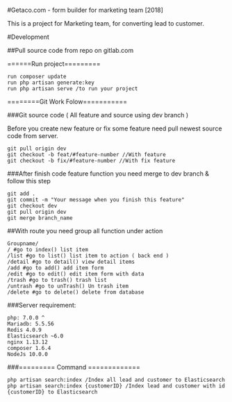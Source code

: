 #Getaco.com - form builder for marketing team [2018]

This is a project for Marketing team, for converting lead to customer.


#Development

##Pull source code from repo on gitlab.com


======Run project=========
```
run composer update
run php artisan generate:key
run php artisan serve /to run your project
```

========Git Work Folow===========

###Git source code ( All feature and source using dev branch )

Before you create new feature or fix some feature need pull newest source code from server.

```
git pull origin dev
git checkout -b feat/#feature-number //With feature 
git checkout -b fix/#feature-number //With fix feature
```

###After finish code feature function you need merge to dev branch & follow this step

```
git add .
git commit -m "Your message when you finish this feature"
git checkout dev
git pull origin dev
git merge branch_name
```

##With route you need group all function under action

```
Groupname/
/ #go to index() list item
/list #go to list() list item to action ( back end )
/detail #go to detail() view detail items
/add #go to add() add item form
/edit #go to edit() edit item form with data 
/trash #go to trash() trash list
/untrash #go to unTrash() Un trash item
/delete #go to delete() delete from database
```
###Server requirement:
```
php: 7.0.0 ^
Mariadb: 5.5.56
Redis 4.0.9
Elasticsearch ~6.0
nginx 1.13.12
composer 1.6.4
NodeJs 10.0.0
```
###========= Command =============

```
php artisan search:index /Index all lead and customer to Elasticsearch
php artisan search:index {customerID} /Index lead and customer with id {customerID} to Elasticsearch
```
